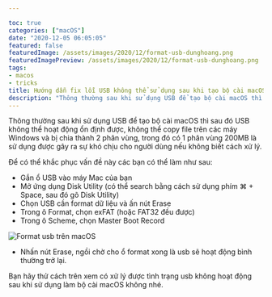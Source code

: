 ```yaml
---

toc: true
categories: ["macOS"]
date: "2020-12-05 06:05:05"
featured: false
featuredImage: /assets/images/2020/12/format-usb-dunghoang.png
featuredImagePreview: /assets/images/2020/12/format-usb-dunghoang.png
tags:
- macos
- tricks
title: Hướng dẫn fix lỗi USB không thể sử dụng sau khi tạo bộ cài macOS
description: "Thông thường sau khi sử dụng USB để tạo bộ cài macOS thì sau đó USB không thể hoạt động ổn định được, không thể copy file trên các máy Windows"
---
```

Thông thường sau khi sử dụng USB để tạo bộ cài macOS thì sau đó USB không thể hoạt động ổn định được, không thể copy file trên các máy Windows và bị chia thành 2 phân vùng, trong đó có 1 phân vùng 200MB là sử dụng được gây ra sự khó chịu cho người dùng nếu không biết cách xử lý.

Để có thể khắc phục vấn đề này các bạn có thể làm như sau:

* Gắn ổ USB vào máy Mac của bạn
* Mở ứng dụng Disk Utility (có thể search bằng cách sử dụng phím ⌘ + Space, sau đó gõ Disk Utility)
* Chọn USB cần format dữ liệu và ấn nút Erase
* Trong ô Format, chọn exFAT (hoặc FAT32 đều được)
* Trong ô Scheme, chọn Master Boot Record
  
![Format usb trên macOS](/assets/images/2020/12/format-usb-dunghoang.png)

* Nhấn nút Erase, ngồi chờ cho ổ format xong là usb sẽ hoạt động bình thường trở lại.

Bạn hãy thử cách trên xem có xử lý được tình trạng usb không hoạt động sau khi sử dụng làm bộ cài macOS không nhé.